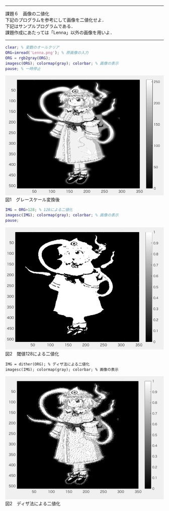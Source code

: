 ***
課題６　画像の二値化  
下記のプログラムを参考にして画像を二値化せよ．  
下記はサンプルプログラムである．  
課題作成にあたっては「Lenna」以外の画像を用いよ．  
***
```Matlab
clear; % 変数のオールクリア
ORG=imread('Lenna.png'); % 原画像の入力
ORG = rgb2gray(ORG);
imagesc(ORG); colormap(gray); colorbar; % 画像の表示
pause; % 一時停止
```
![sample](./6-1.png)  
図1　グレースケール変換後



```Matlab
IMG = ORG>128; % 128による二値化
imagesc(IMG); colormap(gray); colorbar; % 画像の表示
pause;
```
![sample](./6-2.png)  
図2　閾値128による二値化

```
IMG = dither(ORG); % ディザ法による二値化
imagesc(IMG); colormap(gray); colorbar; % 画像の表示
```
![sample](./6-3.png)  
図2　ディザ法による二値化
